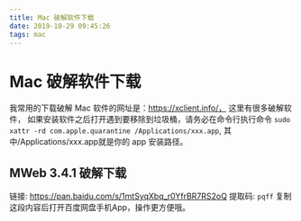 ```yaml
---
title: Mac 破解软件下载
date: 2019-10-29 09:45:26
tags: mac
---
```


# Mac 破解软件下载

我常用的下载破解 Mac 软件的网址是：https://xclient.info/， 这里有很多破解软件，
如果安装软件之后打开遇到要移除到垃圾桶，请务必在命令行执行命令 `sudo xattr -rd com.apple.quarantine /Applications/xxx.app`, 其中/Applications/xxx.app就是你的 app 安装路径。


## MWeb 3.4.1 破解下载
链接: https://pan.baidu.com/s/1mtSyqXbq_r0YfrBR7RS2oQ 提取码: `pqff` 复制这段内容后打开百度网盘手机App，操作更方便哦。
